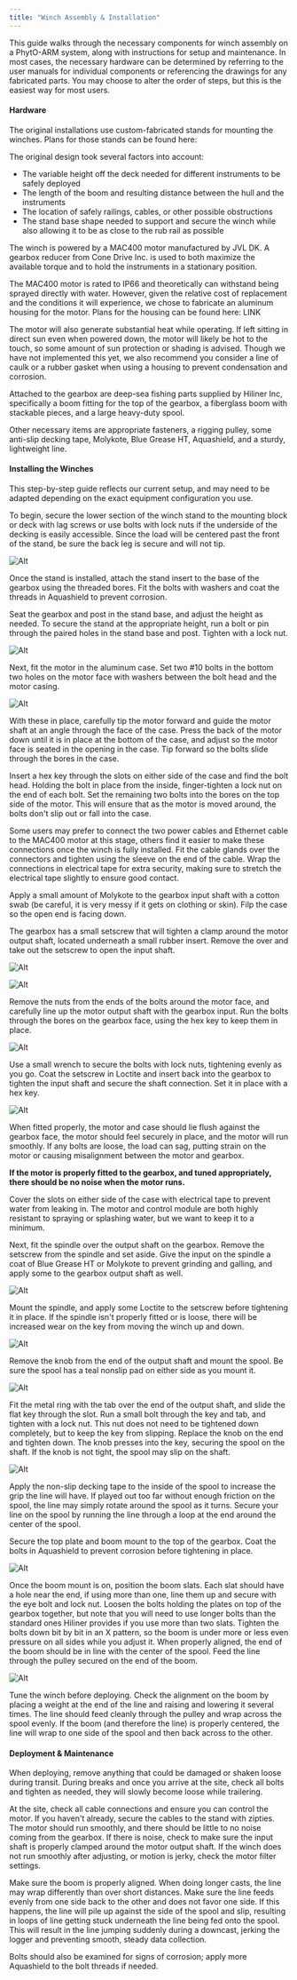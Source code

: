 ```yaml
---
title: "Winch Assembly & Installation"
---
```


This guide walks through the necessary components for winch assembly on a PhytO-ARM system, along with instructions for setup and maintenance. In most cases, the necessary hardware can be determined by referring to the user manuals for individual components or referencing the drawings for any fabricated parts. You may choose to alter the order of steps, but this is the easiest way for most users.

#### Hardware

The original installations use custom-fabricated stands for mounting the winches. Plans for those stands can be found here:

The original design took several factors into account: 

- The variable height off the deck needed for different instruments to be safely deployed
- The length of the boom and resulting distance between the hull and the instruments
- The location of safely railings, cables, or other possible obstructions
- The stand base shape needed to support and secure the winch while also allowing it to be as close to the rub rail as possible

The winch is powered by a MAC400 motor manufactured by JVL DK. A gearbox reducer from Cone Drive Inc. is used to both maximize the available torque and to hold the instruments in a stationary position.

The MAC400 motor is rated to IP66 and theoretically can withstand being sprayed directly with water. However, given the relative cost of replacement and the conditions it will experience, we chose to fabricate an aluminum housing for the motor. Plans for the housing can be found here: LINK

The motor will also generate substantial heat while operating. If left sitting in direct sun even when powered down, the motor will likely be hot to the touch, so some amount of sun protection or shading is advised. Though we have not implemented this yet, we also recommend you consider a line of caulk or a rubber gasket when using a housing to prevent condensation and corrosion.

Attached to the gearbox are deep-sea fishing parts supplied by Hiliner Inc, specifically a boom fitting for the top of the gearbox, a fiberglass boom with stackable pieces, and a large heavy-duty spool.

Other necessary items are appropriate fasteners, a rigging pulley, some anti-slip decking tape, Molykote, Blue Grease HT, Aquashield, and a sturdy, lightweight line.



#### Installing the Winches

This step-by-step guide reflects our current setup, and may need to be adapted depending on the exact equipment configuration you use. 

To begin, secure the lower section of the winch stand to the mounting block or deck with lag screws or use bolts with lock nuts if the underside of the decking is easily accessible. Since the load will be centered past the front of the stand, be sure the back leg is secure and will not tip.

![Alt](https://github.com/WHOIGit/PhytO-ARM/blob/master/website/static/images/Winch1.jpeg)

Once the stand is installed, attach the stand insert to the base of the gearbox using the threaded bores. Fit the bolts with washers and coat the threads in Aquashield to prevent corrosion.

Seat the gearbox and post in the stand base, and adjust the height as needed. To secure the stand at the appropriate height, run a bolt or pin through the paired holes in the stand base and post. Tighten with a lock nut.

![Alt](https://github.com/WHOIGit/PhytO-ARM/blob/master/website/static/images/Winch2.jpeg)

Next, fit the motor in the aluminum case. 
Set two #10 bolts in the bottom two holes on the motor face with washers between the bolt head and the motor casing. 

![Alt](https://github.com/WHOIGit/PhytO-ARM/blob/master/website/static/images/Winch3.jpeg)

With these in place, carefully tip the motor forward and guide the motor shaft at an angle through the face of the case. Press the back of the motor down until it is in place at the bottom of the case, and adjust so the motor face is seated in the opening in the case. Tip forward so the bolts slide through the bores in the case. 

Insert a hex key through the slots on either side of the case and find the bolt head. Holding the bolt in place from the inside, finger-tighten a lock nut on the end of each bolt. Set the remaining two bolts into the bores on the top side of the motor. This will ensure that as the motor is moved around, the bolts don't slip out or fall into the case.

Some users may prefer to connect the two power cables and Ethernet cable to the MAC400 motor at this stage, others find it easier to make these connections once the winch is fully installed. Fit the cable glands over the connectors and tighten using the sleeve on the end of the cable. Wrap the connections in electrical tape for extra security, making sure to stretch the electrical tape slightly to ensure good contact.

Apply a small amount of Molykote to the gearbox input shaft with a cotton swab (be careful, it is very messy if it gets on clothing or skin). Filp the case so the open end is facing down.

The gearbox has a small setscrew that will tighten a clamp around the motor output shaft, located underneath a small rubber insert. Remove the over and take out the setscrew to open the input shaft.

![Alt](https://github.com/WHOIGit/PhytO-ARM/blob/master/website/static/images/CONE1.jpeg)

![Alt](https://github.com/WHOIGit/PhytO-ARM/blob/master/website/static/images/CONE2.jpeg)

Remove the nuts from the ends of the bolts around the motor face, and carefully line up the motor output shaft with the gearbox input. Run the bolts through the bores on the gearbox face, using the hex key to keep them in place. 

![Alt](https://github.com/WHOIGit/PhytO-ARM/blob/master/website/static/images/CONE3.jpeg)

Use a small wrench to secure the bolts with lock nuts, tightening evenly as you go. Coat the setscrew in Loctite and insert back into the gearbox to tighten the input shaft and secure the shaft connection. Set it in place with a hex key. 

![Alt](https://github.com/WHOIGit/PhytO-ARM/blob/master/website/static/images/CONE4.jpeg)

When fitted properly, the motor and case should lie flush against the gearbox face, the motor should feel securely in place, and the motor will run smoothly. If any bolts are loose, the load can sag, putting strain on the motor or causing misalignment between the motor and gearbox.

**If the motor is properly fitted to the gearbox, and tuned appropriately, there should be no noise when the motor runs.**

Cover the slots on either side of the case with electrical tape to prevent water from leaking in. The motor and control module are both highly resistant to spraying or splashing water, but we want to keep it to a minimum.

Next, fit the spindle over the output shaft on the gearbox. Remove the setscrew from the spindle and set aside. Give the input on the spindle a coat of Blue Grease HT or Molykote to prevent grinding and galling, and apply some to the gearbox output shaft as well.

![Alt](https://github.com/WHOIGit/PhytO-ARM/blob/master/website/static/images/CONE5.jpeg)

Mount the spindle, and apply some Loctite to the setscrew before tightening it in place. If the spindle isn't properly fitted or is loose, there will be increased wear on the key from moving the winch up and down. 

![Alt](https://github.com/WHOIGit/PhytO-ARM/blob/master/website/static/images/CONE6.jpg)

Remove the knob from the end of the output shaft and mount the spool. Be sure the spool has a teal nonslip pad on either side as you mount it. 

![Alt](https://github.com/WHOIGit/PhytO-ARM/blob/master/website/static/images/Winch4.jpeg)

Fit the metal ring with the tab over the end of the output shaft, and slide the flat key through the slot. Run a small bolt through the key and tab, and tighten with a lock nut. This nut does not need to be tightened down completely, but to keep the key from slipping. Replace the knob on the end and tighten down. The knob presses into the key, securing the spool on the shaft. If the knob is not tight, the spool may slip on the shaft.

![Alt](https://github.com/WHOIGit/PhytO-ARM/blob/master/website/static/images/Winch5.jpeg)

Apply the non-slip decking tape to the inside of the spool to increase the grip the line will have. If played out too far without enough friction on the spool, the line may simply rotate around the spool as it turns. Secure your line on the spool by running the line through a loop at the end around the center of the spool.

Secure the top plate and boom mount to the top of the gearbox. Coat the bolts in Aquashield to prevent corrosion before tightening in place.

![Alt](https://github.com/WHOIGit/PhytO-ARM/blob/master/website/static/images/CONE7.jpeg)

Once the boom mount is on, position the boom slats. Each slat should have a hole near the end, if using more than one, line them up and secure with the eye bolt and lock nut. Loosen the bolts holding the plates on top of the gearbox together, but note that you will need to use longer bolts than the standard ones Hiliner provides if you use more than two slats. Tighten the bolts down bit by bit in an X pattern, so the boom is under more or less even pressure on all sides while you adjust it. When properly aligned, the end of the boom should be in line with the center of the spool. Feed the line through the pulley secured on the end of the boom.

![Alt](https://github.com/WHOIGit/PhytO-ARM/blob/master/website/static/images/CONE8.jpeg)

Tune the winch before deploying. Check the alignment on the boom by placing a weight at the end of the line and raising and lowering it several times. The line should feed cleanly through the pulley and wrap across the spool evenly. If the boom (and therefore the line) is properly centered, the line will wrap to one side of the spool and then back across to the other. 

#### Deployment & Maintenance
When deploying, remove anything that could be damaged or shaken loose during transit. During breaks and once you arrive at the site, check all bolts and tighten as needed, they will slowly become loose while trailering.

At the site, check all cable connections and ensure you can control the motor. If you haven't already, secure the cables to the stand with zipties. The motor should run smoothly, and there should be little to no noise coming from the gearbox. If there is noise, check to make sure the input shaft is properly clamped around the motor output shaft. If the winch does not run smoothly after adjusting, or motion is jerky, check the motor filter settings.

Make sure the boom is properly aligned. When doing longer casts, the line may wrap differently than over short distances. Make sure the line feeds evenly from one side back to the other and does not favor one side. If this happens, the line will pile up against the side of the spool and slip, resulting in loops of line getting stuck underneath the line being fed onto the spool. This will result in the line jumping suddenly during a downcast, jerking the logger and preventing smooth, steady data collection.

  Bolts should also be examined for signs of corrosion; apply more Aquashield to the bolt threads if needed.

